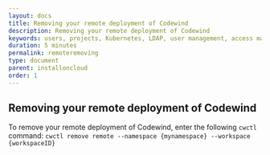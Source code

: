 ```yaml
---
layout: docs
title: Removing your remote deployment of Codewind
description: Removing your remote deployment of Codewind
keywords: users, projects, Kubernetes, LDAP, user management, access management, login, deployment, pod, security, securing cloud connection
duration: 5 minutes
permalink: remoteremoving
type: document
parent: installoncloud
order: 1
---
```


## Removing your remote deployment of Codewind

To remove your remote deployment of Codewind, enter the following `cwctl` command: 
`cwctl remove remote --namespace {mynamespace} --workspace {workspaceID}`

